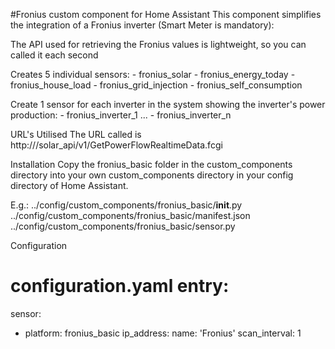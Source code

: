 #Fronius custom component for Home Assistant
This component simplifies the integration of a Fronius inverter (Smart Meter is mandatory):

The API used for retrieving the Fronius values is lightweight, so you can called it each second

Creates 5 individual sensors:
	- fronius_solar
	- fronius_energy_today
	- fronius_house_load
	- fronius_grid_injection
	- fronius_self_consumption

Create 1 sensor for each inverter in the system showing the inverter's power production:
	- fronius_inverter_1
            ...
	- fronius_inverter_n

URL's Utilised
The URL called is http://<IP Fronius>/solar_api/v1/GetPowerFlowRealtimeData.fcgi

Installation
Copy the fronius_basic folder in the custom_components directory into your own custom_components directory in your config directory of Home Assistant.

E.g.:
../config/custom_components/fronius_basic/__init__.py
../config/custom_components/fronius_basic/manifest.json
../config/custom_components/fronius_basic/sensor.py

Configuration
# configuration.yaml entry:
sensor:
  - platform: fronius_basic
    ip_address: <Fronius IP>
    name: 'Fronius'
    scan_interval: 1
